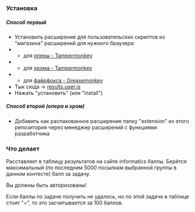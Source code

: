 ### Установка
##### Способ первый
- Установить расширение для пользовательских скриптов из "магазина" расширений для нужного браузера:
- - для [оперы - Tampermonkey](https://addons.opera.com/ru/extensions/details/tampermonkey-beta/)
- - для [хрома - Tampermonkey](https://chrome.google.com/webstore/detail/tampermonkey/dhdgffkkebhmkfjojejmpbldmpobfkfo)
- - для [файрфокса - Greasemonkey](https://addons.mozilla.org/ru/firefox/addon/greasemonkey/)
- Тык сюда -> [results.user.js](https://github.com/pew-pew/informatics-results/raw/master/results.user.js)
- Нажать "установить" (или "install")

##### Способ второй (опера и хром)
- Добавить как распакованное расширение папку "extension" из этого репозитория через менеджер расширений с функциями разработчика

### Что делает
Расставляет в таблицу результатов на сайте informatics баллы.
Берётся максимальный (по последним 5000 посылкам выбранной группы в данном контесте) балл за задачу.

Вы должны быть авторизованы!

Если баллы по задаче получить не удалось, но по этой задаче в таблице стоит "+", то это засчитывается за 100 баллов.